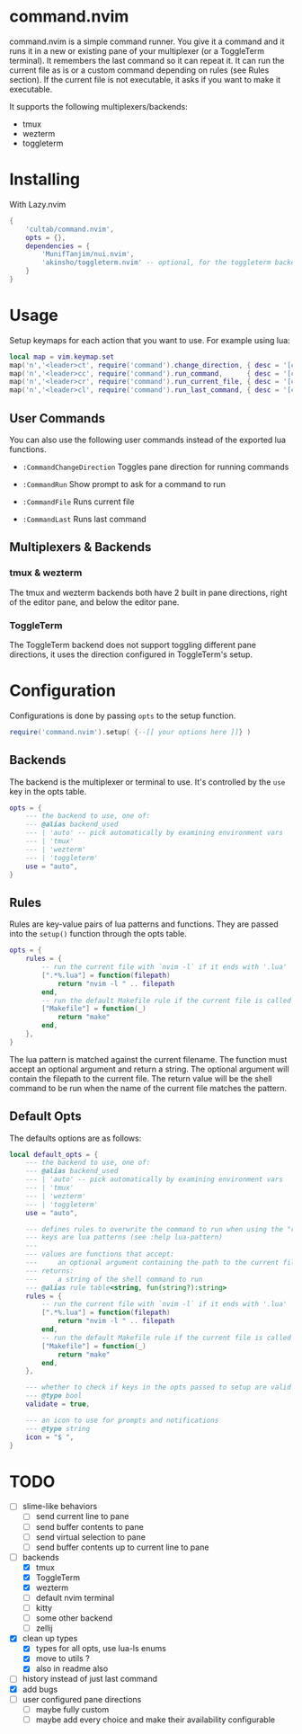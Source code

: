 # command.nvim

command.nvim is a simple command runner. You give it a command and it runs it in a new or existing pane of your multiplexer (or a ToggleTerm terminal). It remembers the last command so it can repeat it. It can run the current file as is or a custom command depending on rules (see Rules section). If the current file is not executable, it asks if you want to make it executable.

It supports the following multiplexers/backends:

- tmux
- wezterm
- toggleterm

# Installing

With Lazy.nvim

```lua
{
    'cultab/command.nvim',
    opts = {},
    dependencies = {
        'MunifTanjim/nui.nvim',
        'akinsho/toggleterm.nvim' -- optional, for the toggleterm backend
    }
}
```

# Usage

Setup keymaps for each action that you want to use. For example using lua:

```lua
local map = vim.keymap.set
map('n','<leader>ct', require('command').change_direction, { desc = '[c]ommand [t]oggle pane direction' })
map('n','<leader>cc', require('command').run_command,      { desc = '[c]ommand shell [c]ommand'         })
map('n','<leader>cr', require('command').run_current_file, { desc = '[c]ommand [r]un current file'      })
map('n','<leader>cl', require('command').run_last_command, { desc = '[c]ommand repeat [l]ast command'   })
```

## User Commands

You can also use the following user commands instead of the exported lua functions.

- `:CommandChangeDirection`
    Toggles pane direction for running commands

- `:CommandRun`
    Show prompt to ask for a command to run

- `:CommandFile`
    Runs current file

- `:CommandLast`
    Runs last command

## Multiplexers & Backends

### tmux & wezterm

The tmux and wezterm backends both have 2 built in pane directions, right of the editor pane, and below the editor pane.

### ToggleTerm

The ToggleTerm backend does not support toggling different pane directions, it uses the direction configured in ToggleTerm's setup.

# Configuration

Configurations is done by passing `opts` to the setup function.

```lua
require('command.nvim').setup( {--[[ your options here ]]} )
```

## Backends

The backend is the multiplexer or terminal to use. It's controlled by the `use` key in the opts table.

```lua
opts = {
    --- the backend to use, one of:
    --- @alias backend_used
    --- | 'auto' -- pick automatically by examining environment vars
    --- | 'tmux'
    --- | 'wezterm'
    --- | 'toggleterm'
	use = "auto",
}
```


## Rules

Rules are key-value pairs of lua patterns and functions.
They are passed into the `setup()` function through the opts table.

```lua
opts = {
	rules = {
        -- run the current file with `nvim -l` if it ends with '.lua'
		[".*%.lua"] = function(filepath)
			return "nvim -l " .. filepath
		end,
        -- run the default Makefile rule if the current file is called 'Makefile'
		["Makefile"] = function(_)
			return "make"
		end,
	},
}
```

The lua pattern is matched against the current filename. The function must accept an optional argument and return a string. The optional argument will contain the filepath to the current file. The return value will be the shell command to be run when the name of the current file matches the pattern.

## Default Opts

The defaults options are as follows:

```lua
local default_opts = {
    --- the backend to use, one of:
    --- @alias backend_used
    --- | 'auto' -- pick automatically by examining environment vars
    --- | 'tmux'
    --- | 'wezterm'
    --- | 'toggleterm'
	use = "auto",

    --- defines rules to overwrite the command to run when using the "run current file" behavior
    --- keys are lua patterns (see :help lua-pattern)
    ---
    --- values are functions that accept:
    ---     an optional argument containing the path to the current file
    --- returns:
    ---     a string of the shell command to run
    --- @alias rule table<string, fun(string?):string>
	rules = {
        -- run the current file with `nvim -l` if it ends with '.lua'
		[".*%.lua"] = function(filepath)
			return "nvim -l " .. filepath
		end,
        -- run the default Makefile rule if the current file is called 'Makefile'
		["Makefile"] = function(_)
			return "make"
		end,
	},

    --- whether to check if keys in the opts passed to setup are valid
    --- @type bool
	validate = true,

    --- an icon to use for prompts and notifications
    --- @type string
	icon = "$ ",
}
```

# TODO

- [ ] slime-like behaviors
    - [ ] send current line to pane
    - [ ] send buffer contents to pane
    - [ ] send virtual selection to pane
    - [ ] send buffer contents up to current line to pane
- [ ] backends
    - [x] tmux
    - [x] ToggleTerm
    - [x] wezterm
    - [ ] default nvim terminal
    - [ ] kitty
    - [ ] some other backend
    - [ ] zellij
- [x] clean up types
    - [x] types for all opts, use lua-ls enums
    - [x] move to utils ?
    - [x] also in readme also
- [ ] history instead of just last command
- [x] add bugs
- [ ] user configured pane directions
    - [ ] maybe fully custom
    - [ ] maybe add every choice and make their availability configurable
